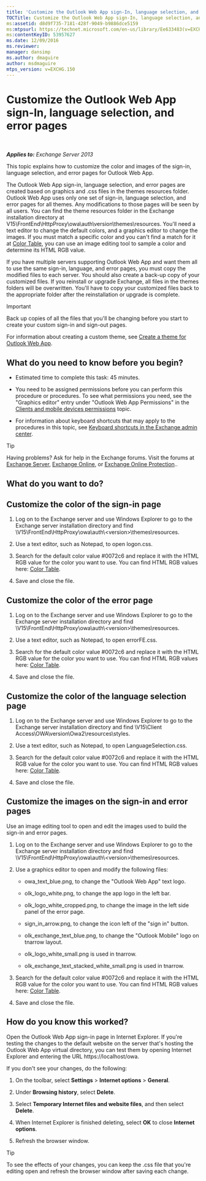 ```yaml
---
title: 'Customize the Outlook Web App sign-In, language selection, and error pages'
TOCTitle: Customize the Outlook Web App sign-In, language selection, and error pages
ms:assetid: d8d9f735-7181-428f-9049-b9886dce5159
ms:mtpsurl: https://technet.microsoft.com/en-us/library/Ee633483(v=EXCHG.150)
ms:contentKeyID: 53957627
ms.date: 12/09/2016
ms.reviewer: 
manager: dansimp
ms.author: dmaguire
author: msdmaguire
mtps_version: v=EXCHG.150
---
```


# Customize the Outlook Web App sign-In, language selection, and error pages

 

_**Applies to:** Exchange Server 2013_


This topic explains how to customize the color and images of the sign-in, language selection, and error pages for Outlook Web App.

The Outlook Web App sign-in, language selection, and error pages are created based on graphics and .css files in the themes resources folder. Outlook Web App uses only one set of sign-in, language selection, and error pages for all themes. Any modifications to those pages will be seen by all users. You can find the theme resources folder in the Exchange installation directory at V15\\FrontEnd\\HttpProxy\\owa\\auth\\version\\themes\\resources. You'll need a text editor to change the default colors, and a graphics editor to change the images. If you must match a specific color and you can't find a match for it at [Color Table](https://go.microsoft.com/fwlink/p/?linkid=280679), you can use an image editing tool to sample a color and determine its HTML RGB value.

If you have multiple servers supporting Outlook Web App and want them all to use the same sign-in, language, and error pages, you must copy the modified files to each server. You should also create a back-up copy of your customized files. If you reinstall or upgrade Exchange, all files in the themes folders will be overwritten. You'll have to copy your customized files back to the appropriate folder after the reinstallation or upgrade is complete.


> [!IMPORTANT]
> Back up copies of all the files that you'll be changing before you start to create your custom sign-in and sign-out pages.



For information about creating a custom theme, see [Create a theme for Outlook Web App](create-a-theme-for-outlook-web-app-exchange-2013-help.md).

## What do you need to know before you begin?

  - Estimated time to complete this task: 45 minutes.

  - You need to be assigned permissions before you can perform this procedure or procedures. To see what permissions you need, see the "Graphics editor" entry under "Outlook Web App Permissions" in the [Clients and mobile devices permissions](clients-and-mobile-devices-permissions-exchange-2013-help.md) topic.

  - For information about keyboard shortcuts that may apply to the procedures in this topic, see [Keyboard shortcuts in the Exchange admin center](keyboard-shortcuts-in-the-exchange-admin-center-2013-help.md).


> [!TIP]
> Having problems? Ask for help in the Exchange forums. Visit the forums at <A href="https://go.microsoft.com/fwlink/p/?linkid=60612">Exchange Server</A>, <A href="https://go.microsoft.com/fwlink/p/?linkid=267542">Exchange Online</A>, or <A href="https://go.microsoft.com/fwlink/p/?linkid=285351">Exchange Online Protection</A>..



## What do you want to do?

## Customize the color of the sign-in page

1.  Log on to the Exchange server and use Windows Explorer to go to the Exchange server installation directory and find \\V15\\FrontEnd\\HttpProxy\\owa\\auth\\\<version\>\\themes\\resources.

2.  Use a text editor, such as Notepad, to open logon.css.

3.  Search for the default color value \#0072c6 and replace it with the HTML RGB value for the color you want to use. You can find HTML RGB values here: [Color Table](https://go.microsoft.com/fwlink/p/?linkid=280679).

4.  Save and close the file.

## Customize the color of the error page

1.  Log on to the Exchange server and use Windows Explorer to go to the Exchange server installation directory and find \\V15\\FrontEnd\\HttpProxy\\owa\\auth\\\<version\>\\themes\\resources.

2.  Use a text editor, such as Notepad, to open errorFE.css.

3.  Search for the default color value \#0072c6 and replace it with the HTML RGB value for the color you want to use. You can find HTML RGB values here: [Color Table](https://go.microsoft.com/fwlink/p/?linkid=280679).

4.  Save and close the file.

## Customize the color of the language selection page

1.  Log on to the Exchange server and use Windows Explorer to go to the Exchange server installation directory and find \\V15\\Client Access\\OWA\\version\\Owa2\\resources\\styles.

2.  Use a text editor, such as Notepad, to open LanguageSelection.css.

3.  Search for the default color value \#0072c6 and replace it with the HTML RGB value for the color you want to use. You can find HTML RGB values here: [Color Table](https://go.microsoft.com/fwlink/p/?linkid=280679).

4.  Save and close the file.

## Customize the images on the sign-in and error pages

Use an image editing tool to open and edit the images used to build the sign-in and error pages.

1.  Log on to the Exchange server and use Windows Explorer to go to the Exchange server installation directory and find \\V15\\FrontEnd\\HttpProxy\\owa\\auth\\\<version\>\\themes\\resources.

2.  Use a graphics editor to open and modify the following files:
    
      - owa\_text\_blue.png, to change the "Outlook Web App" text logo.
    
      - olk\_logo\_white.png, to change the app logo in the left bar.
    
      - olk\_logo\_white\_cropped.png, to change the image in the left side panel of the error page.
    
      - sign\_in\_arrow.png, to change the icon left of the "sign in" button.
    
      - olk\_exchange\_text\_blue.png, to change the "Outlook Mobile" logo on tnarrow layout.
    
      - olk\_logo\_white\_small.png is used in tnarrow.
    
      - olk\_exchange\_text\_stacked\_white\_small.png is used in tnarrow.

3.  Search for the default color value \#0072c6 and replace it with the HTML RGB value for the color you want to use. You can find HTML RGB values here: [Color Table](https://go.microsoft.com/fwlink/p/?linkid=280679).

4.  Save and close the file.

## How do you know this worked?

Open the Outlook Web App sign-in page in Internet Explorer. If you're testing the changes to the default website on the server that's hosting the Outlook Web App virtual directory, you can test them by opening Internet Explorer and entering the URL https://localhost/owa.

If you don't see your changes, do the following:

1.  On the toolbar, select **Settings** \> **Internet options** \> **General**.

2.  Under **Browsing history**, select **Delete**.

3.  Select **Temporary Internet files and website files**, and then select **Delete**.

4.  When Internet Explorer is finished deleting, select **OK** to close **Internet options**.

5.  Refresh the browser window.


> [!TIP]
> To see the effects of your changes, you can keep the .css file that you're editing open and refresh the browser window after saving each change.


